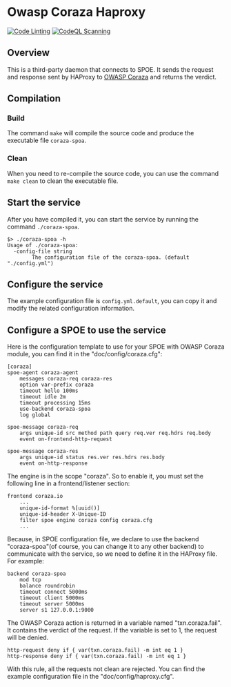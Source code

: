 # Owasp Coraza Haproxy
[![Code Linting](https://github.com/corazawaf/coraza-spoa/actions/workflows/lint.yaml/badge.svg)](https://github.com/corazawaf/coraza-spoa/actions/workflows/lint.yaml)
[![CodeQL Scanning](https://github.com/corazawaf/coraza-spoa/actions/workflows/codeql.yaml/badge.svg)](https://github.com/corazawaf/coraza-spoa/actions/workflows/codeql.yaml)

## Overview
This is a third-party daemon that connects to SPOE. It sends the request and response sent by HAProxy to [OWASP Coraza](https://github.com/corazawaf/coraza) and returns the verdict.

## Compilation
### Build
The command `make` will compile the source code and produce the executable file `coraza-spoa`.

### Clean
When you need to re-compile the source code, you can use the command `make clean` to clean the executable file.

## Start the service
After you have compiled it, you can start the service by running the command `./coraza-spoa`.
```shell
$> ./coraza-spoa -h
Usage of ./coraza-spoa:
  -config-file string
        The configuration file of the coraza-spoa. (default "./config.yml")
```

## Configure the service
The example configuration file is `config.yml.default`, you can copy it and modify the related configuration information.

## Configure a SPOE to use the service
Here is the configuration template to use for your SPOE with OWASP Coraza module, you can find it in the "doc/config/coraza.cfg":
```editorconfig
[coraza]
spoe-agent coraza-agent
    messages coraza-req coraza-res
    option var-prefix coraza
    timeout hello 100ms
    timeout idle 2m
    timeout processing 15ms
    use-backend coraza-spoa
    log global

spoe-message coraza-req
    args unique-id src method path query req.ver req.hdrs req.body
    event on-frontend-http-request

spoe-message coraza-res
    args unique-id status res.ver res.hdrs res.body
    event on-http-response
```

The engine is in the scope "coraza". So to enable it, you must set the following line in a frontend/listener section:
``` editorconfig
frontend coraza.io
    ...
    unique-id-format %[uuid()]
    unique-id-header X-Unique-ID
    filter spoe engine coraza config coraza.cfg
    ...
```

Because, in SPOE configuration file, we declare to use the backend "coraza-spoa"(of course, you can change it to any other backend) to communicate with the service, so we need to define it in the HAProxy file. For example:
```editorconfig
backend coraza-spoa
    mod tcp
    balance roundrobin
    timeout connect 5000ms
    timeout client 5000ms
    timeout server 5000ms
    server s1 127.0.0.1:9000
```

The OWASP Coraza action is returned in a variable named "txn.coraza.fail". It contains the verdict of the request. If the variable is set to 1, the request will be denied.
```editorconfig
http-request deny if { var(txn.coraza.fail) -m int eq 1 }
http-response deny if { var(txn.coraza.fail) -m int eq 1 }
```
With this rule, all the requests not clean are rejected. You can find the example configuration file in the "doc/config/haproxy.cfg".

